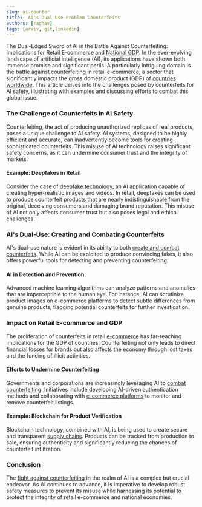 ```yaml
---
slug: ai-counter
title:  AI's Dual Use Problem Counterfeits
authors: [raghav]
tags: [arxiv, git,linkedin]
---
```


The Dual-Edged Sword of AI in the Battle Against Counterfeiting: Implications for Retail E-commerce and [National GDP](https://www.cbp.gov/trade/fakegoodsrealdangers).
In the ever-evolving landscape of artificial intelligence (AI), its applications have shown both immense promise and significant perils. A particularly intriguing domain is the battle against counterfeiting in retail e-commerce, a sector that significantly impacts the gross domestic product (GDP) of [countries worldwide](https://www.oecd.org/sti/ind/2090589.pdf). This article delves into the challenges posed by counterfeits for AI safety, illustrating with examples and discussing efforts to combat this global issue.

### The Challenge of Counterfeits in AI Safety
Counterfeiting, the act of producing unauthorized replicas of real products, poses a unique challenge to AI safety. AI systems, designed to be highly efficient and accurate, can inadvertently become tools for creating sophisticated counterfeits. This misuse of AI technology raises significant safety concerns, as it can undermine consumer trust and the integrity of markets.

#### Example: Deepfakes in Retail
Consider the case of [deepfake technology](https://arxiv.org/abs/2305.05282), an AI application capable of creating hyper-realistic images and videos. In retail, deepfakes can be used to produce counterfeit products that are nearly indistinguishable from the original, deceiving consumers and damaging brand reputation. This misuse of AI not only affects consumer trust but also poses legal and ethical challenges.

### AI's Dual-Use: Creating and Combating Counterfeits
AI's dual-use nature is evident in its ability to both [create and combat counterfeits](https://arxiv.org/abs/2304.03698). While AI can be exploited to produce convincing fakes, it also offers powerful tools for detecting and preventing counterfeiting.

#### AI in Detection and Prevention
Advanced machine learning algorithms can analyze patterns and anomalies that are imperceptible to the human eye. For instance, AI can scrutinize product images on e-commerce platforms to detect subtle differences from genuine products, flagging potential counterfeits for further investigation.
### Impact on Retail E-commerce and GDP
The proliferation of counterfeits in retail [e-commerce](https://brandservices.amazon.com/progressreport) has far-reaching implications for the GDP of countries. Counterfeiting not only leads to direct financial losses for brands but also affects the economy through lost taxes and the funding of illicit activities.
#### Efforts to Undermine Counterfeiting
Governments and corporations are increasingly leveraging AI to [combat counterfeiting](https://www.stopfakes.gov/Reporting-an-Online-Vendor-Selling-Fakes). Initiatives include developing AI-driven authentication methods and collaborating with [e-commerce platforms](https://www.entrupy.com/) to monitor and remove counterfeit listings.

#### Example: Blockchain for Product Verification
Blockchain technology, combined with AI, is being used to create secure and transparent [supply chains](https://www.forbes.com/sites/stephaniehirschmiller/2023/10/25/how-ai-and-blockchain-are-fighting-counterfeiting-in-the-luxury-market/?sh=1fff09c05327). Products can be tracked from production to sale, ensuring authenticity and significantly reducing the chances of counterfeit infiltration.

### Conclusion
The [fight against counterfeiting](https://www.citizensadvice.org.uk/consumer/somethings-gone-wrong-with-a-purchase/report-fake-or-counterfeit-goods/) in the realm of AI is a complex but crucial endeavor. As AI continues to advance, it is imperative to develop robust safety measures to prevent its misuse while harnessing its potential to protect the integrity of retail e-commerce and national economies.

